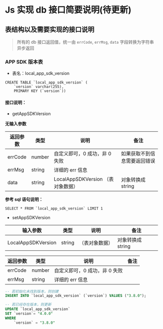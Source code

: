 # Js 实现 db 接口简要说明(待更新)

## 表结构以及需要实现的接口说明

> 所有的 db 接口返回值，统一由 `errCode`, `errMsg`, `data` 字段转换为字符串异步返回

### APP SDK 版本表

- 表名：local_app_sdk_version

```sqlite
CREATE TABLE `local_app_sdk_version` (
	`version` varchar(255),
	PRIMARY KEY (`version`))
```

#### 接口说明：

- getAppSDKVersion

**无输入参数**

| 返回参数 | 类型   | 说明                              | 备注                     |
| -------- | ------ | --------------------------------- | ------------------------ |
| errCode  | number | 自定义即可，0 成功，非 0 失败     | 如果获取不到信息需要返回错误 |
| errMsg   | string | 详细的 err 信息                   |                          |
| data     | string | LocalAppSDKVersion （表对象数据） | 对象转换成 string        |

**参考 sql 语句说明：**

```sqlite
SELECT * FROM `local_app_sdk_version` LIMIT 1
```

- setAppSDKVersion

| 输入参数           | 类型   | 说明           | 备注              |
| ------------------ | ------ | -------------- | ----------------- |
| LocalAppSDKVersion | string | （表对象数据） | 对象转换成 string |

| 返回参数 | 类型   | 说明                          | 备注 |
| -------- | ------ | ----------------------------- | ---- |
| errCode  | number | 自定义即可，0 成功，非 0 失败 |      |
| errMsg   | string | 详细的 err 信息               |      |

```sql
-- 若初始化未找到版本，则创建
INSERT INTO `local_app_sdk_version` (`version`) VALUES ("3.8.0");

-- 若已经存在版本，则更新
UPDATE `local_app_sdk_version`
SET `version`= "4.0.0"
WHERE
	`version` = "3.8.0"
```
